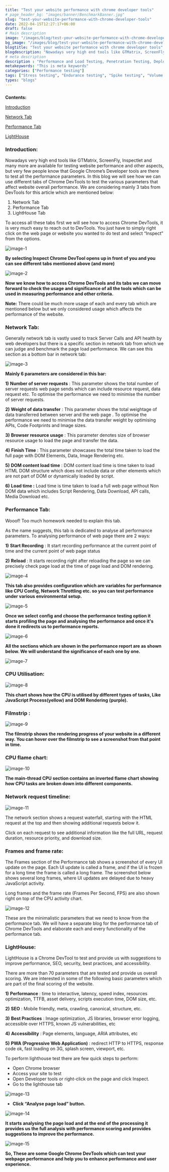 ```yaml
---
title: "Test your website performance with chrome developer tools"
# page_header_bg: "images/banner/BenchmarkBanner.jpg"
slug: "test-your-website-performance-with-chrome-developer-tools"
date: 2022-04-15T12:27:17+06:00
draft: false
# Main description
image: "/images/blog/test-your-website-performance-with-chrome-developer-tools/chrome-dev-tools.png"
bg_image: "/images/blog/test-your-website-performance-with-chrome-developer-tools/chrome-dev-tools.png"
blogtitle: "Test your website performance with chrome developer tools"
blogdescription: "Nowadays very high end tools like GTMatrix, ScreenFly, Inspectlet and many more are available for testing website performance and other aspects..."
# meta description
description : "Performance and Load Testing, Penetration Testing, Deployment Architecture Review, Static Code Analysis"
metakeywords: "This is meta keywords"
categories: ["Performance testing"]
tags: ["Stress testing", "Endurance testing", "Spike testing", "Volume testing", "Scalability testing"]
types: "blogs"
---
```



###

**Contents:**

[Introduction](#introduction)

[Network Tab](#network-tab)

[Performance Tab](#performance-tab)

[LightHouse](#lighthouse)


### Introduction: ###

Nowadays very high end tools like GTMatrix, ScreenFly, Inspectlet and many more are available for testing website performance and other aspects, but very few people know that Google Chrome’s Developer tools are there to test all the performance parameters. In this blog we will see how we can use different tabs of Chrome DevTools to test the various parameters that affect website overall performance. We are considering mainly 3 tabs from DevTools for this article which are mentioned below:

1. Network Tab
2. Performance Tab
3. LightHouse Tab

To access all these tabs first we will see how to access Chrome DevTools, it is very much easy to reach out to DevTools. You just have to simply right click on the web page or website you wanted to do test and select “Inspect” from the options.

![image-1](/images/blog/test-your-website-performance-with-chrome-developer-tools/image-1.png)

**By selecting Inspect Chrome DevTool opens up in front of you and you can see different tabs mentioned above (and more)**

![image-2](/images/blog/test-your-website-performance-with-chrome-developer-tools/image-2.png)

**Now we know how to access Chrome DevTools and its tabs we can move forward to check the usage and significance of all the tools which can be used in measuring performance and other criteria.**

**Note:** There could be much more usage of each and every tab which are mentioned below but we only considered usage which affects the performance of the website.

### Network Tab: ###

Generally network tab is vastly used to track Server Calls and API health by web developers but there is a specific section in network tab from which we can judge and benchmark the page load performance. We can see this section as a bottom bar in network tab:

![image-3](/images/blog/test-your-website-performance-with-chrome-developer-tools/image-3.png)

**Mainly 6 parameters are considered in this bar:**

**1)** **Number of server requests** : This parameter shows the total number of server requests web page sends which can include resource request, data request etc. To optimise the performance we need to minimise the number of server requests.

**2)** **Weight of data transfer** : This parameter shows the total weightage of data transferred between server and the web page . To optimise the performance we need to minimise the data transfer weight by optimising APIs, Code Footprints and Image sizes.

**3)** **Browser resource usage** : This parameter denotes size of browser resource usage to load the page and transfer the data.

**4)** **Finish Time** : This parameter showcases the total time taken to load the full page with DOM Elements, Data, Image Rendering etc.  

**5)** **DOM content load time** : DOM content load time is time taken to load HTML DOM structure which does not include data or other elements which are not part of DOM or dynamically loaded by script.

**6)** **Load time :** Load time is time taken to load a full web page without Non DOM data which includes Script Rendering, Data Download, API calls, Media Download etc.


### Performance Tab: ###

Wooof! Too much homework needed to explain this tab.

As the name suggests, this tab is dedicated to analyse all performance parameters. To analysing performance of web page there are 2 ways:

**1)** **Start Recording** : It start recording performance at the current point of time and the current point of web page status

**2)** **Reload** : It starts recording right after reloading the page so we can precisely check page load at the time of page load and DOM rendering. 

![image-4](/images/blog/test-your-website-performance-with-chrome-developer-tools/image-4.png)

**This tab also provides configuration which are variables for performance like CPU Config, Network Throttling etc. so you can test performance under various environmental setup.**

![image-5](/images/blog/test-your-website-performance-with-chrome-developer-tools/image-5.png)

**Once we select config and choose the performance testing option it starts profiling the page and analysing the performance and once it's done it redirects us to performance reports.**

![image-6](/images/blog/test-your-website-performance-with-chrome-developer-tools/image-6.png)

**All the sections which are shown in the performance report are as shown below. We will understand the significance of each one by one.**

![image-7](/images/blog/test-your-website-performance-with-chrome-developer-tools/image-7.png)


### CPU Utilisation: ###

![image-8](/images/blog/test-your-website-performance-with-chrome-developer-tools/image-8.png)

**This chart shows how the CPU is utilised by different types of tasks, Like JavaScript Process(yellow) and DOM Rendering (purple).**


### Filmstrip : ###

![image-9](/images/blog/test-your-website-performance-with-chrome-developer-tools/image-9.png)

**The filmstrip shows the rendering progress of your website in a different way. You can hover over the filmstrip to see a screenshot from that point in time.**

### CPU flame chart: ###

![image-10](/images/blog/test-your-website-performance-with-chrome-developer-tools/image-10.png)

**The main-thread CPU section contains an inverted flame chart showing how CPU tasks are broken down into different components.**

### Network request timeline: ###

![image-11](/images/blog/test-your-website-performance-with-chrome-developer-tools/image-11.png)

The network section shows a request waterfall, starting with the HTML request at the top and then showing additional requests below it.

Click on each request to see additional information like the full URL, request duration, resource priority, and download size.

### Frames and frame rate: ###

The Frames section of the Performance tab shows a screenshot of every UI update on the page. Each UI update is called a frame, and if the UI is frozen for a long time the frame is called a long frame. The screenshot below shows several long frames, where UI updates are delayed due to heavy JavaScript activity.

Long frames and the frame rate (Frames Per Second, FPS) are also shown right on top of the CPU activity chart.

![image-12](/images/blog/test-your-website-performance-with-chrome-developer-tools/image-12.png)

These are the minimalistic parameters that we need to know from the performance tab. We will have a separate blog for the performance tab of Chrome DevTools and elaborate each and every functionality of the performance tab.

### LightHouse: ###

LightHouse is a Chrome DevTool to test and provide us with suggestions to improve performance, SEO, security, best practices, and accessibility.

There are more than 70 parameters that are tested and provide us overall scoring. We are interested in some of the following basic parameters which are part of the final scoring of the website.

**1)** **Performance** : time to interactive, latency, speed index, resources optimization, TTFB, asset delivery, scripts execution time, DOM size, etc.

**2)** **SEO** : Mobile friendly, meta, crawling, canonical, structure, etc.

**3)** **Best Practices** : Image optimization, JS libraries, browser error logging, accessible over HTTPS, known JS vulnerabilities, etc

**4)** **Accessibility** : Page elements, language, ARIA attributes, etc

**5)** **PWA (Progressive Web Application)** : redirect HTTP to HTTPS, response code ok, fast loading on 3G, splash screen, viewport, etc.

To perform lighthouse test there are few quick steps to perform:
+ Open Chrome browser
+ Access your site to test
+ Open Developer tools or right-click on the page and click Inspect.
+ Go to the lighthouse tab 

![image-13](/images/blog/test-your-website-performance-with-chrome-developer-tools/image-13.png)

+ **Click “Analyse page load” button.**

![image-14](/images/blog/test-your-website-performance-with-chrome-developer-tools/image-14.png)

**It starts analysing the page load and at the end of the processing it provides us the full analysis with performance scoring and provides suggestions to improve the performance.**

![image-15](/images/blog/test-your-website-performance-with-chrome-developer-tools/image-15.png)

**So, These are some Google Chrome DevTools which can test your webpage performance and help you to enhance performance and user experience.**



###